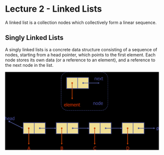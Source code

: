 # Lecture 2 - Linked Lists

A linked list is a collection nodes which collectively form a linear sequence.

## Singly Linked Lists

A singly linked lists is a concrete data structure consisting of a sequence of nodes, starting from a head pointer, which points to the first element. Each node stores its own data (or a reference to an element), and a reference to the next node in the list.

![Illustraction of data stored by nodes](img/LinkedList.png)

